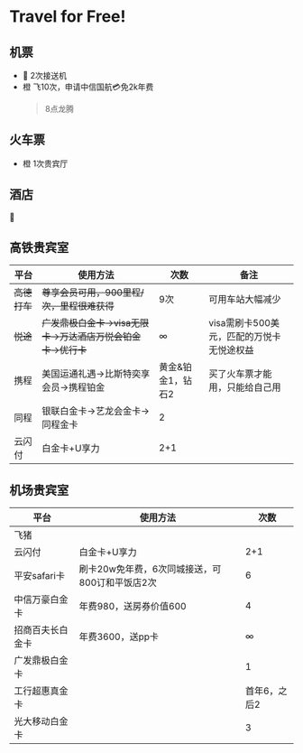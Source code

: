 # Travel for Free!

## 机票
- 🐷 2次接送机
- 橙 飞10次，申请中信国航💳免2k年费
  > 8点龙腾

## 火车票
- 橙 1次贵宾厅

## 酒店
🐷


## 高铁贵宾室

|平台|使用方法|次数|备注
|----|----|----|----|
|~~高德打车~~|~~尊享会员可用，900里程/次，里程很难获得~~|9次|可用车站大幅减少|
|~~悦途~~|~~广发鼎极白金卡->visa无限卡->万达酒店万悦会铂金卡->优行卡~~|∞|visa需刷卡500美元，匹配的万悦卡无悦途权益|
|携程|美国运通礼遇->比斯特奕享会员->携程铂金|黄金&铂金1，钻石2|买了火车票才能用，只能给自己用|
|同程|银联白金卡->艺龙会金卡->同程金卡|2|
|云闪付|白金卡+U享力|2+1|



## 机场贵宾室
|平台|使用方法|次数|
|----|----|----|
|飞猪|
|云闪付|白金卡+U享力|2+1|
|平安safari卡|刷卡20w免年费，6次同城接送，可800订和平饭店2次|6|
|中信万豪白金卡|年费980，送房券价值600|4|
|招商百夫长白金卡|年费3600，送pp卡|∞|
|广发鼎极白金卡||1|
|工行超惠真金卡||首年6，之后2|
|光大移动白金卡||3|
